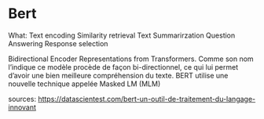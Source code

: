 # Bert

What:
Text encoding 
Similarity retrieval
Text Summarirzation
Question Answering
Response selection

Bidirectional Encoder Representations from Transformers.
Comme son nom l’indique ce modèle procède de façon bi-directionnel, ce qui lui permet d’avoir une bien meilleure compréhension du texte.
BERT utilise une nouvelle technique appelée Masked LM (MLM)


sources:
https://datascientest.com/bert-un-outil-de-traitement-du-langage-innovant